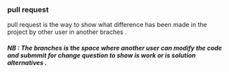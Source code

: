 ### pull request


pull request is the way to show what difference has been made in the project by other user in another braches .

##### NB : The branches is the space where another user can modify the code and submmit for change question to show is work or is solution alternatives .
